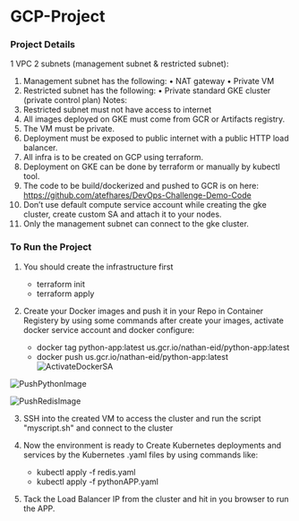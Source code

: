 # GCP-Project

### Project Details
1 VPC
2 subnets (management subnet & restricted subnet):
1. Management subnet has the following:
  • NAT gateway
  • Private VM
2. Restricted subnet has the following:
  • Private standard GKE cluster (private control plan)
Notes:
1. Restricted subnet must not have access to internet
2. All images deployed on GKE must come from GCR or Artifacts registry.
3. The VM must be private.
4. Deployment must be exposed to public internet with a public HTTP load balancer.
5. All infra is to be created on GCP using terraform.
6. Deployment on GKE can be done by terraform or manually by kubectl tool.
7. The code to be build/dockerized and pushed to GCR is on here:
https://github.com/atefhares/DevOps-Challenge-Demo-Code
8. Don’t use default compute service account while creating the gke cluster, create
custom SA and attach it to your nodes.
9. Only the management subnet can connect to the gke cluster.


### To Run the Project

1. You should create the infrastructure first
    - terraform init
    - terraform apply

2. Create your Docker images and push it in your Repo in Container Registery by using some commands after create your images, activate docker service account and docker configure:
    - docker tag python-app:latest us.gcr.io/nathan-eid/python-app:latest
    - docker push us.gcr.io/nathan-eid/python-app:latest
![ActivateDockerSA](https://user-images.githubusercontent.com/40915944/214638693-75383ddb-7e90-4c28-a58b-e543464e90ea.png)

![PushPythonImage](https://user-images.githubusercontent.com/40915944/214638977-2a257db6-598f-4107-92da-994b1a132164.png)

![PushRedisImage](https://user-images.githubusercontent.com/40915944/214639007-d058b597-e2c8-427a-aaf5-5217c6b06818.png)


3. SSH into the created VM to access the cluster and run the script "myscript.sh" and connect to the cluster

4. Now the environment is ready to Create Kubernetes deployments and services by the Kubernetes .yaml files by using commands like:
    - kubectl apply -f redis.yaml
    - kubectl apply -f pythonAPP.yaml

5. Tack the Load Balancer IP from the cluster and hit in you browser to run the APP.
